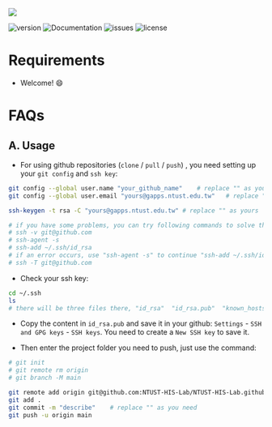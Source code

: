 ![](/home/scale/github/NTUST-HIS-Lab.github.io/imgs/hislab-top.png)

![version](https://img.shields.io/static/v1?label=version&message=v0.1&color=<COLOR>) ![Documentation](https://img.shields.io/badge/documentation-yes-brightgreen) ![issues](https://img.shields.io/github/issues/NTUST-HIS-Lab/NTUST-HIS-Lab.github.io) ![license](https://img.shields.io/github/license/NTUST-HIS-Lab/NTUST-HIS-Lab.github.io)

# Requirements

- Welcome! :smile:






# FAQs

## A. Usage 

* For using github repositories (`clone` / `pull` / `push`) , 
  you need setting up your `git config` and `ssh key`:

```bash
git config --global user.name "your_github_name"	# replace "" as yours
git config --global user.email "yours@gapps.ntust.edu.tw"	# replace "" as yours

ssh-keygen -t rsa -C "yours@gapps.ntust.edu.tw"	# replace "" as yours

# if you have some problems, you can try following commands to solve them.
# ssh -v git@github.com
# ssh-agent -s
# ssh-add ~/.ssh/id_rsa
# if an error occurs, use "ssh-agent -s" to continue "ssh-add ~/.ssh/id_rsa"
# ssh -T git@github.com
```

* Check your ssh key:

```bash
cd ~/.ssh
ls
# there will be three files there, "id_rsa"  "id_rsa.pub"  "known_hosts"
```

* Copy the content in `id_rsa.pub` and save it in your github: `Settings` - `SSH and GPG keys` - `SSH keys`. 
  You need to create a `New SSH key` to save it.

* Then enter the project folder you need to push, just use the command:

```bash
# git init
# git remote rm origin
# git branch -M main

git remote add origin git@github.com:NTUST-HIS-Lab/NTUST-HIS-Lab.github.io.git
git add .
git commit -m "describe"	# replace "" as you need
git push -u origin main
```

